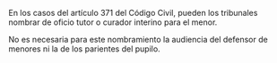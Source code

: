 En los casos del artículo 371 del Código Civil, pueden los tribunales nombrar de oficio tutor o curador interino para el menor.

No es necesaria para este nombramiento la audiencia del defensor de menores ni la de los parientes del pupilo.